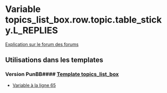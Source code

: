 # Variable topics_list_box.row.topic.table_sticky.L_REPLIES
[Explication sur le forum des forums](http://forum.forumactif.com/t294113-listing-des-variables#topics_list_box.row.topic.table_sticky.L_REPLIES)
## Utilisations dans les templates
### Version PunBB#### [Template topics_list_box](punbb/topics_list_box.md)
* [Variable à la ligne 65](../punbb/topics_list_box.tpl#L65)